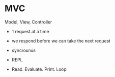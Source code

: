 # MVC

Model, View, Controller



- 1 request at a time
- we respond before we can take the next request
- syncrounus



- REPL
- Read. Evaluate. Print. Loop

